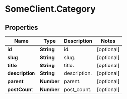 # SomeClient.Category

## Properties
Name | Type | Description | Notes
------------ | ------------- | ------------- | -------------
**id** | **String** | id. | [optional] 
**slug** | **String** | slug. | [optional] 
**title** | **String** | title. | [optional] 
**description** | **String** | description. | [optional] 
**parent** | **Number** | parent. | [optional] 
**postCount** | **Number** | post_count. | [optional] 


